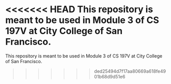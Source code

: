 <<<<<<< HEAD
This repository is meant to be used in Module 3 of CS 197V at City College of San Francisco.
=======
This repository is meant to be used in Module 3 of CS 197V at City College of San Francisco.
>>>>>>> ded25494d7f17aa80669a618fe4901b68d9d51e6
